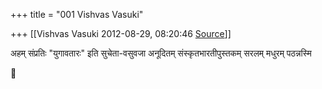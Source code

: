 +++
title = "001 Vishvas Vasuki"

+++
[[Vishvas Vasuki	2012-08-29, 08:20:46 [Source](https://groups.google.com/g/samskrita/c/JivnJD2ZUY0)]]



अहम् संप्रतिः "युगावतारः" इति सुचेता-वसुवजा अनूदितम् संस्कृतभारतीपुस्तकम् सरलम् मधुरम् पठन्नस्मि



